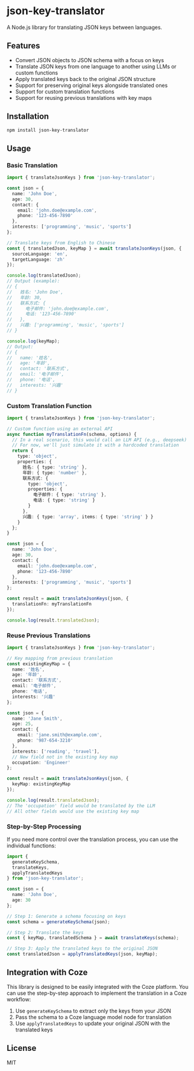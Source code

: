 # json-key-translator

A Node.js library for translating JSON keys between languages.

## Features

- Convert JSON objects to JSON schema with a focus on keys
- Translate JSON keys from one language to another using LLMs or custom functions
- Apply translated keys back to the original JSON structure
- Support for preserving original keys alongside translated ones
- Support for custom translation functions
- Support for reusing previous translations with key maps

## Installation

```bash
npm install json-key-translator
```

## Usage

### Basic Translation

```typescript
import { translateJsonKeys } from 'json-key-translator';

const json = {
  name: 'John Doe',
  age: 30,
  contact: {
    email: 'john.doe@example.com',
    phone: '123-456-7890'
  },
  interests: ['programming', 'music', 'sports']
};

// Translate keys from English to Chinese
const { translatedJson, keyMap } = await translateJsonKeys(json, {
  sourceLanguage: 'en',
  targetLanguage: 'zh'
});

console.log(translatedJson);
// Output (example):
// {
//   姓名: 'John Doe',
//   年龄: 30,
//   联系方式: {
//     电子邮件: 'john.doe@example.com',
//     电话: '123-456-7890'
//   },
//   兴趣: ['programming', 'music', 'sports']
// }

console.log(keyMap);
// Output:
// {
//   name: '姓名',
//   age: '年龄',
//   contact: '联系方式',
//   email: '电子邮件',
//   phone: '电话',
//   interests: '兴趣'
// }
```

### Custom Translation Function

```typescript
import { translateJsonKeys } from 'json-key-translator';

// Custom function using an external API
async function myTranslationFn(schema, options) {
  // In a real scenario, this would call an LLM API (e.g., deepseek)
  // For now, we'll just simulate it with a hardcoded translation
  return {
    type: 'object',
    properties: {
      姓名: { type: 'string' },
      年龄: { type: 'number' },
      联系方式: {
        type: 'object',
        properties: {
          电子邮件: { type: 'string' },
          电话: { type: 'string' }
        }
      },
      兴趣: { type: 'array', items: { type: 'string' } }
    }
  };
}

const json = {
  name: 'John Doe',
  age: 30,
  contact: {
    email: 'john.doe@example.com',
    phone: '123-456-7890'
  },
  interests: ['programming', 'music', 'sports']
};

const result = await translateJsonKeys(json, {
  translationFn: myTranslationFn
});

console.log(result.translatedJson);
```

### Reuse Previous Translations

```typescript
import { translateJsonKeys } from 'json-key-translator';

// Key mapping from previous translation
const existingKeyMap = {
  name: '姓名',
  age: '年龄',
  contact: '联系方式',
  email: '电子邮件',
  phone: '电话',
  interests: '兴趣'
};

const json = {
  name: 'Jane Smith',
  age: 25,
  contact: {
    email: 'jane.smith@example.com',
    phone: '987-654-3210'
  },
  interests: ['reading', 'travel'],
  // New field not in the existing key map
  occupation: 'Engineer'
};

const result = await translateJsonKeys(json, {
  keyMap: existingKeyMap
});

console.log(result.translatedJson);
// The 'occupation' field would be translated by the LLM
// All other fields would use the existing key map
```

### Step-by-Step Processing

If you need more control over the translation process, you can use the individual functions:

```typescript
import { 
  generateKeySchema, 
  translateKeys, 
  applyTranslatedKeys 
} from 'json-key-translator';

const json = {
  name: 'John Doe',
  age: 30
};

// Step 1: Generate a schema focusing on keys
const schema = generateKeySchema(json);

// Step 2: Translate the keys
const { keyMap, translatedSchema } = await translateKeys(schema);

// Step 3: Apply the translated keys to the original JSON
const translatedJson = applyTranslatedKeys(json, keyMap);
```

## Integration with Coze

This library is designed to be easily integrated with the Coze platform. You can use the step-by-step approach to implement the translation in a Coze workflow:

1. Use `generateKeySchema` to extract only the keys from your JSON
2. Pass the schema to a Coze language model node for translation
3. Use `applyTranslatedKeys` to update your original JSON with the translated keys

## License

MIT 